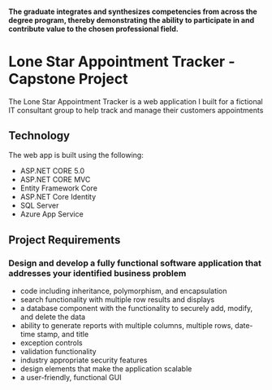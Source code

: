 #### The graduate integrates and synthesizes competencies from across the degree program, thereby demonstrating the ability to participate in and contribute value to the chosen professional field.

# Lone Star Appointment Tracker - Capstone Project
The Lone Star Appointment Tracker is a web application I built
for a fictional IT consultant group to help track and manage their 
customers appointments

## Technology
The web app is built using the following:

* ASP.NET CORE 5.0
* ASP.NET CORE MVC 
* Entity Framework Core
* ASP.NET Core Identity 
* SQL Server
* Azure App Service


## Project Requirements
### Design and develop a fully functional software application that addresses your identified business problem

* code including inheritance, polymorphism, and encapsulation
* search functionality with multiple row results and displays
* a database component with the functionality to securely add, modify, and delete the data
* ability to generate reports with multiple columns, multiple rows, date-time stamp, and title
* exception controls
* validation functionality
* industry appropriate security features
* design elements that make the application scalable
* a user-friendly, functional GUI
